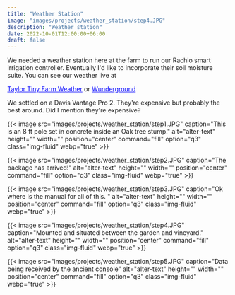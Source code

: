 ```yaml
---
title: "Weather Station"
image: "images/projects/weather_station/step4.JPG"
description: "Weather station"
date: 2022-10-01T12:00:00+06:00
draft: false
---
```

We needed a weather station here at the farm to run our Rachio smart irrigation controller. Eventually I'd like to incorporate their soil moisture suite. You can see our weather live at

<a href="https://www.taylortinyfarm.com/weather" style="color:blue">Taylor Tiny Farm Weather</a>
or
<a href="https://www.wunderground.com/dashboard/pws/KTXDRIPP288." style="color:blue">Wunderground</a>

We settled on a Davis Vantage Pro 2. They're expensive but probably the best around. Did I mention they're expensive?

{{< image src="images/projects/weather_station/step1.JPG" caption="This is an 8 ft pole set in concrete inside an Oak tree stump." alt="alter-text" height="" width="" position="center" command="fill" option="q3" class="img-fluid" webp="true" >}}


{{< image src="images/projects/weather_station/step2.JPG" caption="The package has arrived!" alt="alter-text" height="" width="" position="center" command="fill" option="q3" class="img-fluid" webp="true" >}}


{{< image src="images/projects/weather_station/step3.JPG" caption="Ok where is the manual for all of this. " alt="alter-text" height="" width="" position="center" command="fill" option="q3" class="img-fluid" webp="true" >}}


{{< image src="images/projects/weather_station/step4.JPG" caption="Mounted and situated between the garden and vineyard." alt="alter-text" height="" width="" position="center" command="fill" option="q3" class="img-fluid" webp="true" >}}


{{< image src="images/projects/weather_station/step5.JPG" caption="Data being received by the ancient console" alt="alter-text" height="" width="" position="center" command="fill" option="q3" class="img-fluid" webp="true" >}}




